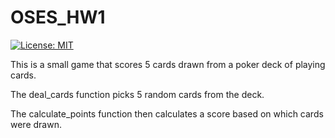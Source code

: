 # OSES_HW1

[![License: MIT](https://img.shields.io/badge/License-MIT-yellow.svg)](https://opensource.org/licenses/MIT)

This is a small game that scores 5 cards drawn from a poker deck of playing cards.

The deal_cards function picks 5 random cards from the deck.

The calculate_points function then calculates a score based on which cards were drawn.
